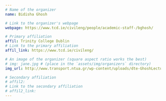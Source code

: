 ```yaml
---
# Name of the organizer
name: Bidisha Ghosh

# Link to the organizer's webpage
webpage: https://www.tcd.ie/civileng/people/academic-staff-/bghosh/

# Primary affiliation
affil: Trinity College Dublin
# Link to the primary affiliation
affil_link: https://www.tcd.ie/civileng/

# An image of the organizer (square aspect ratio works the best)
# img: jane.jpg # (place in the `assets/img/organizers` directory)
img_url: http://www.transport.ntua.gr/wp-content/uploads/dte-GhoshLecture-picture-October2018.jpg

# Secondary affiliation
# affil2: 
# Link to the secondary affiliation
# affil2_link: 
---
```


